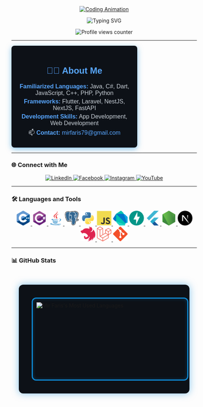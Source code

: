 <div align="center">
  <!-- Animated Coding GIF at the Top -->
  <a href="hi">
    <img src="https://i.pinimg.com/originals/f2/4d/44/f24d44a8c2b2dd3e36a572e0ac635a27.gif" alt="Coding Animation" width="400">
  </a>

  <!-- Animated Typing Text -->
  <p>
    <img src="https://readme-typing-svg.herokuapp.com?lines=Hey+there+%F0%9F%91%8B%2C+I'm+Mir+Faris!;A+responsible+and+stubborn+learner" alt="Typing SVG">
  </p>

  <!-- Profile Views Counter -->
  <p><img src="https://komarev.com/ghpvc/?username=farishollow&label=Profile%20views&color=0e75b6&style=flat" alt="Profile views counter"></p>
</div>

---

<!-- Link to Google Fonts -->
<link href="https://fonts.googleapis.com/css2?family=Poppins:wght@300;400;600&display=swap" rel="stylesheet">

<div align="center" style="font-family: 'Poppins', sans-serif; color: #c9d1d9; background-color: #0d1117; padding: 20px; border-radius: 8px; width: 60%; box-shadow: 0 4px 15px rgba(13, 140, 217, 0.5);">
  
  <h2 style="font-weight: 600; font-size: 24px; color: #58a6ff;">👨‍💻 About Me</h2>
  
  <p style="font-weight: 400; font-size: 16px; margin: 5px 0;">
    <span style="font-weight: 600; color: #58a6ff;">Familiarized Languages:</span> Java, C#, Dart, JavaScript, C++, PHP, Python
  </p>
  
  <p style="font-weight: 400; font-size: 16px; margin: 5px 0;">
    <span style="font-weight: 600; color: #58a6ff;">Frameworks:</span> Flutter, Laravel, NestJS, NextJS, FastAPI
  </p>
  
  <p style="font-weight: 400; font-size: 16px; margin: 5px 0;">
    <span style="font-weight: 600; color: #58a6ff;">Development Skills:</span> App Development, Web Development
  </p>
  
  <p style="font-weight: 400; font-size: 16px; margin: 5px 0;">
    📫 <span style="font-weight: 600; color: #58a6ff;">Contact:</span> <a href="mailto:mirfaris79@gmail.com" style="color: #58a6ff; text-decoration: none;">mirfaris79@gmail.com</a>
  </p>
  
</div>


---

### 🌐 Connect with Me
<p align="center">
  <a href="https://linkedin.com/in/mir-faris" target="_blank">
    <img src="https://raw.githubusercontent.com/rahuldkjain/github-profile-readme-generator/master/src/images/icons/Social/linked-in-alt.svg" alt="LinkedIn" height="30" width="40" />
  </a>
  <a href="https://fb.com/faris.mir" target="_blank">
    <img src="https://raw.githubusercontent.com/rahuldkjain/github-profile-readme-generator/master/src/images/icons/Social/facebook.svg" alt="Facebook" height="30" width="40" />
  </a>
  <a href="https://instagram.com/farishollow79" target="_blank">
    <img src="https://raw.githubusercontent.com/rahuldkjain/github-profile-readme-generator/master/src/images/icons/Social/instagram.svg" alt="Instagram" height="30" width="40" />
  </a>
  <a href="https://www.youtube.com/c/farishollow" target="_blank">
    <img src="https://raw.githubusercontent.com/rahuldkjain/github-profile-readme-generator/master/src/images/icons/Social/youtube.svg" alt="YouTube" height="30" width="40" />
  </a>
</p>

---

### 🛠️ Languages and Tools
<p align="center"> 
  <a href="https://www.w3schools.com/cpp/" target="_blank" rel="noreferrer"> 
    <img src="https://raw.githubusercontent.com/devicons/devicon/master/icons/cplusplus/cplusplus-original.svg" alt="C++" width="40" height="40"/> 
  </a> 
  <a href="https://www.w3schools.com/cs/" target="_blank" rel="noreferrer"> 
    <img src="https://raw.githubusercontent.com/devicons/devicon/master/icons/csharp/csharp-original.svg" alt="C#" width="40" height="40"/> 
  </a> 
  <a href="https://www.java.com" target="_blank" rel="noreferrer"> 
    <img src="https://raw.githubusercontent.com/devicons/devicon/master/icons/java/java-original.svg" alt="Java" width="40" height="40"/> 
  </a> 
  <a href="https://www.postgresql.com/" target="_blank" rel="noreferrer"> 
    <img src="https://raw.githubusercontent.com/devicons/devicon/master/icons/postgresql/postgresql-original.svg" alt="PostgreSQL" width="40" height="40"/> 
  </a> 
  <a href="https://www.python.org" target="_blank" rel="noreferrer"> 
    <img src="https://raw.githubusercontent.com/devicons/devicon/master/icons/python/python-original.svg" alt="Python" width="40" height="40"/> 
  </a>
  <a href="https://www.javascript.org" target="_blank" rel="noreferrer"> 
    <img src="https://raw.githubusercontent.com/devicons/devicon/master/icons/javascript/javascript-original.svg" alt="JavaScript" width="40" height="40"/> 
  </a> 
  <a href="https://www.dart.org" target="_blank" rel="noreferrer"> 
    <img src="https://raw.githubusercontent.com/devicons/devicon/master/icons/dart/dart-original.svg" alt="Dart" width="40" height="40"/> 
  </a>
  <a href="https://www.fastapi.org" target="_blank" rel="noreferrer"> 
    <img src="https://raw.githubusercontent.com/devicons/devicon/master/icons/fastapi/fastapi-original.svg" alt="FastAPI" width="40" height="40"/> 
  </a>
  <a href="https://www.flutter.org" target="_blank" rel="noreferrer"> 
    <img src="https://raw.githubusercontent.com/devicons/devicon/master/icons/flutter/flutter-original.svg" alt="Flutter" width="40" height="40"/> 
  </a>
  <a href="https://www.nodejs.org" target="_blank" rel="noreferrer"> 
    <img src="https://raw.githubusercontent.com/devicons/devicon/master/icons/nodejs/nodejs-original.svg" alt="Node.js" width="40" height="40"/> 
  </a> 
  <a href="https://www.nextjs.org" target="_blank" rel="noreferrer"> 
    <img src="https://raw.githubusercontent.com/devicons/devicon/master/icons/nextjs/nextjs-original.svg" alt="Next.js" width="40" height="40"/> 
  </a>
  <a href="https://www.nestjs.org" target="_blank" rel="noreferrer"> 
    <img src="https://raw.githubusercontent.com/devicons/devicon/master/icons/nestjs/nestjs-original.svg" alt="Nest.js" width="40" height="40"/> 
  </a>
  <a href="https://www.laravel.org" target="_blank" rel="noreferrer"> 
    <img src="https://raw.githubusercontent.com/devicons/devicon/master/icons/laravel/laravel-original.svg" alt="laravel" width="40" height="40"/> 
  </a>
  <a href="https://www.git.org" target="_blank" rel="noreferrer"> 
    <img src="https://raw.githubusercontent.com/devicons/devicon/master/icons/git/git-original.svg" alt="git" width="40" height="40"/> 
  </a>

</p>

---

### 📊 GitHub Stats
<div align="center" style="padding: 20px;">
  <table style="
      border-collapse: separate;
      border-spacing: 15px;
      background: #0d1117;
      padding: 20px;
      border-radius: 12px;
      box-shadow: 0 0 20px rgba(13, 140, 217, 0.5);
    ">
    <tr>
      <td style="
          border: 3px solid #0d8cd9;
          border-radius: 12px;
          overflow: hidden;
          padding: 10px;
          box-shadow: inset 0 0 10px rgba(13, 140, 217, 0.3);
        ">
        <!-- Top Languages Card -->
        <img src="https://github-readme-stats.vercel.app/api/top-langs/?username=FarisHollow&langs_count=10&theme=tokyonight&layout=compact&hide=html" 
             alt="Mir Faris's Most Used Languages" width="400" height="200" style="display: block; margin: auto;">
      </td>
      <td style="
          border: 3px solid #0d8cd9;
          border-radius: 12px;
          overflow: hidden;
          padding: 10px;
          box-shadow: inset 0 0 10px rgba(13, 140, 217, 0.3);
        ">
        <!-- Streak Stats -->
        <img src="https://github-readme-streak-stats.herokuapp.com/?user=FarisHollow&theme=dark&hide_border=false" 
             alt="GitHub Streak Stats" width="400" height="200" style="display: block; margin: auto;">
      </td>
    </tr>
  </table>
</div>
